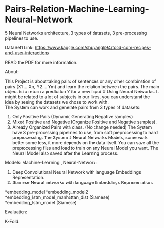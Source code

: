 # Pairs-Relation-Machine-Learning-Neural-Network
5 Neural Networks architecture, 3 types of datasets, 3 pre-processing pipelines to use.

DataSet1 Link: https://www.kaggle.com/shuyangli94/food-com-recipes-and-user-interactions

READ the PDF for more information.

About:

This Project is about taking pairs of sentences or any other combination of pairs (X1…. Xn, Y2…. Ym) and learn the relation between the pairs.
The main object is to return a prediction Y for a new input X Using Neural Networks.
It might be related to a lot of subjects in our lives, you can understand the idea by seeing the datasets we chose to work with.  
The System can work and generate pairs from 3 types of datasets:
1. Only Positive Pairs (Dynamic Generating Negative samples)
2. Mixed Positive and Negative (Organize Positive and Negative samples).
3. Already Organized Pairs with class. (No change needed)
The System have 3 pre-processing pipelines to use, from soft preprocessing to hard preprocessing.
The System 5 Neural Networks Models, some work better some less, it more depends on the data itself.
You can save all the preprocessing files and load to train on any Neural Model you want.
The Neural Model also saved after the Learning process.

Models: 
Machine-Learning , Neural-Network:

1)	Deep Convolutional Neural Network with language Embeddings Representation.
2)	Siamese Neural networks with language Embeddings Representation.

*embedding_model
*embedding_model2
*embedding_lstm_model_manhattan_dist (Siamese)
*embedding_lstm_model (Siamese)

Evaluation:

K-Fold.

